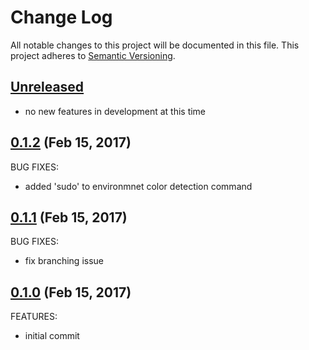 # Change Log
All notable changes to this project will be documented in this file.
This project adheres to [Semantic Versioning](http://semver.org/).

## [Unreleased](unreleased)

- no new features in development at this time

## [0.1.2](https://github.com/hartrh/oozie-tools/compare/0.1.2...0.1.1) (Feb 15, 2017)

BUG FIXES:

- added 'sudo' to environmnet color detection command

## [0.1.1](https://github.com/hartrh/oozie-tools/compare/0.1.1...0.1.0) (Feb 15, 2017)

BUG FIXES:

- fix branching issue

## [0.1.0](https://github.com/hartrh/oozie-tools/compare/0.1.0...0.1.0) (Feb 15, 2017)

FEATURES:

- initial commit
